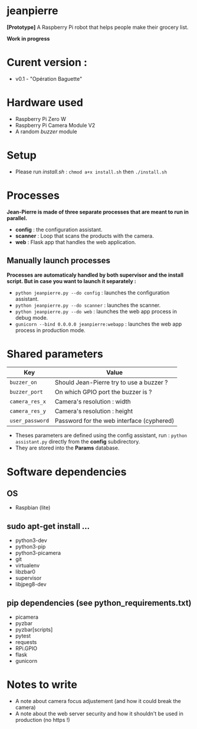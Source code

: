 # jeanpierre
**[Prototype]** A Raspberry Pi robot that helps people make their grocery list.

**Work in progress**

# Curent version :
* v0.1 - "Opération Baguette"

# Hardware used
* Raspberry Pi Zero W
* Raspberry Pi Camera Module V2
* A random *buzzer* module

# Setup
* Please run *install.sh* : `chmod a+x install.sh` then `./install.sh`

# Processes
**Jean-Pierre is made of three separate processes that are meant to run in parallel.**
* **config** : the configuration assistant.
* **scanner** : Loop that scans the products with the camera.
* **web** : Flask app that handles the web application.

## Manually launch processes
**Processes are automaticaly handled by both supervisor and the install script. But in case you want to launch it separately :**
* `python jeanpierre.py --do config` : launches the configuration assistant.
* `python jeanpierre.py --do scanner` : launches the scanner.
* `python jeanpierre.py --do web` : launches the web app process in debug mode.
* `gunicorn --bind 0.0.0.0 jeanpierre:webapp` : launches the web app process in production mode.

# Shared parameters
Key | Value
----| -----
`buzzer_on` | Should Jean-Pierre try to use a buzzer ?
`buzzer_port` | On which GPIO port the buzzer is ? 
`camera_res_x` | Camera's resolution : width
`camera_res_y` | Camera's resolution : height
`user_password` | Password for the web interface (cyphered)

* Theses parameters are defined using the config assistant, run : `python assistant.py` directly from the **config** subdirectory.
* They are stored into the **Params** database.

# Software dependencies
## OS
* Raspbian (lite)

## sudo apt-get install ...
* python3-dev
* python3-pip
* python3-picamera
* git
* virtualenv
* libzbar0
* supervisor
* libjpeg8-dev

## pip dependencies (see python_requirements.txt)
* picamera
* pyzbar
* pyzbar[scripts]
* pytest
* requests
* RPi.GPIO
* flask
* gunicorn

# Notes to write
* A note about camera focus adjustement (and how it could break the camera)
* A note about the web server security and how it shouldn't be used in production (no https !)